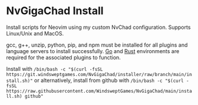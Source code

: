 # NvGigaChad Install
Install scripts for Neovim using my custom NvChad configuration. Supports Linux/Unix and MacOS.

gcc, g++, unzip, python, pip, and npm must be installed for all plugins and language servers to install successfully. [Go](https://go.dev/doc/install) and [Rust](https://www.rust-lang.org/tools/install) environments are required for the associated plugins to function. 

Install with ```/bin/bash -c "$(curl -fsSL https://git.windsweptgames.com/NvGigaChad/installer/raw/branch/main/install.sh)"```
or alternatively, install from github with ```/bin/bash -c "$(curl -fsSL https://raw.githubusercontent.com/WindsweptGames/NvGigaChad/main/install.sh) github"```
